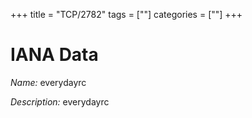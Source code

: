+++
title = "TCP/2782"
tags = [""]
categories = [""]
+++

# IANA Data

_Name:_ everydayrc

_Description:_ everydayrc

